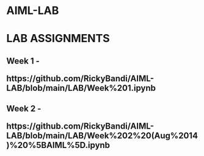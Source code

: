 # AIML-LAB
<h1>LAB ASSIGNMENTS</h1><div></div>

<body>
  <h2>Week 1 - <p>https://github.com/RickyBandi/AIML-LAB/blob/main/LAB/Week%201.ipynb</p></h2></div>
  <h2>Week 2 - <p>https://github.com/RickyBandi/AIML-LAB/blob/main/LAB/Week%202%20(Aug%2014)%20%5BAIML%5D.ipynb</p></h2>
</body>
